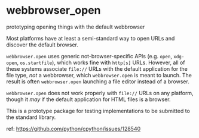 # webbrowser_open

prototyping opening things with the default webbrowser

Most platforms have at least a semi-standard way to open URLs and discover the default browser.

`webbrowser.open` uses generic not-browser-specific APIs (e.g. `open`, `xdg-open`, `os.startfile`), which works fine with `http[s]` URLs.
However, all of these systems associate `file://` URLs with the default application for the file type, _not_ a webbrowser, which `webbrowser.open` is meant to launch.
The result is often `webbrowser.open` launching a file editor instead of a browser.

`webbrowser.open` does not work properly with `file://` URLs on any platform, though it _may_ if the default application for HTML files is a browser.

This is a prototype package for testing implementations to be submitted to the standard library.

ref: https://github.com/python/cpython/issues/128540
